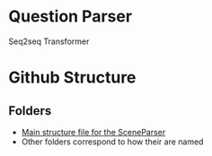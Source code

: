 # Question Parser
Seq2seq Transformer 
# Github Structure

## Folders

- [Main structure file for the SceneParser](scene_parser.py)
- Other folders correspond to how their are named

